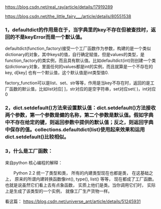 https://blog.csdn.net/real_ray/article/details/17919289 

https://blog.csdn.net/the_little_fairy___/article/details/80551538

### 1，defaultdict的作用是在于，当字典里的key不存在但被查找时，返回的不是keyError而是一个默认值。

defaultdict(function_factory)接受一个工厂函数作为参数，构建的是一个类似dictionary的对象，其中keys的值，自行确定赋值，但是values的类型，是function_factory的类实例，而且具有默认值。比如defaultdict(int)则创建一个类似dictionary对象，里面任何的values都是int的实例，而且就算是一个不存在的key, d[key] 也有一个默认值，这个默认值是int类型值0. 

factory_function可以是list、set、str等等，作用是当key不存在时，返回的是工厂函数的默认值，比如list对应[ ]，str对应的是空字符串，set对应set( )，int对应0

### 2，dict.setdefault()方法来设置默认值：dict.setdefault()方法接收两个参数，第一个参数是健的名称，第二个参数是默认值。假如字典中不存在给定的键，则返回参数中提供的默认值；反之，则返回字典中保存的值。**collections.defaultdict(list)使用起来效果和运用dict.setdefault()比较相似。**

### 3，什么是工厂函数： 
来自python 核心编程的解释： 

  Python 2.2 统一了类型和类， 所有的内建类型现在也都是类， 在这基础之上， 原来的所谓内建转换函数像int(), type(), list() 等等， 现在都成了工厂函数。 也就是说虽然它们看上去有点象函数， 实质上他们是类。当你调用它们时， 实际上是生成了该类型的一个实例， 就像工厂生产货物一样。 

看这篇： https://blog.csdn.net/universe_ant/article/details/51245931
